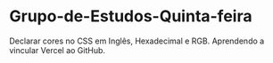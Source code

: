 # Grupo-de-Estudos-Quinta-feira
Declarar cores no CSS em Inglês, Hexadecimal e RGB.
Aprendendo a vincular Vercel ao GitHub.
